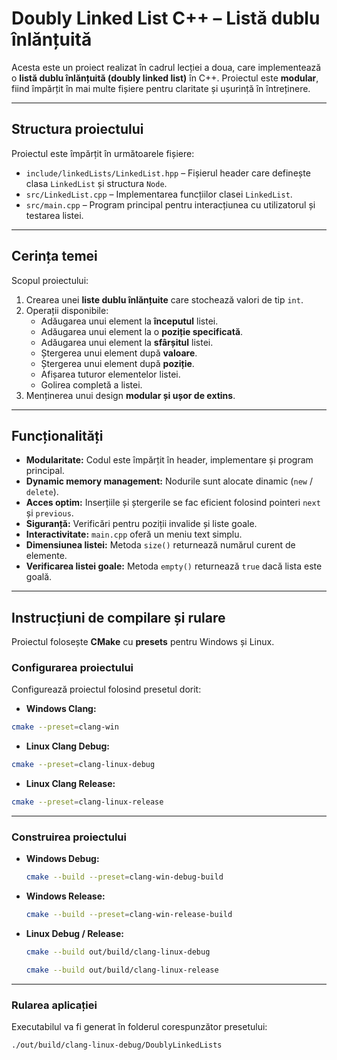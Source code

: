 # Doubly Linked List C++ – Listă dublu înlănțuită

Acesta este un proiect realizat în cadrul lecției a doua, care implementează o **listă dublu înlănțuită (doubly linked list)** în C++. Proiectul este **modular**, fiind împărțit în mai multe fișiere pentru claritate și ușurință în întreținere.

---

## Structura proiectului

Proiectul este împărțit în următoarele fișiere:

- `include/linkedLists/LinkedList.hpp` – Fișierul header care definește clasa `LinkedList` și structura `Node`.
- `src/LinkedList.cpp` – Implementarea funcțiilor clasei `LinkedList`.
- `src/main.cpp` – Program principal pentru interacțiunea cu utilizatorul și testarea listei.

---

## Cerința temei

Scopul proiectului:

1. Crearea unei **liste dublu înlănțuite** care stochează valori de tip `int`.
2. Operații disponibile:
   - Adăugarea unui element la **începutul** listei.
   - Adăugarea unui element la o **poziție specificată**.
   - Adăugarea unui element la **sfârșitul** listei.
   - Ștergerea unui element după **valoare**.
   - Ștergerea unui element după **poziție**.
   - Afișarea tuturor elementelor listei.
   - Golirea completă a listei.
3. Menținerea unui design **modular și ușor de extins**.

---

## Funcționalități

- **Modularitate:** Codul este împărțit în header, implementare și program principal.
- **Dynamic memory management:** Nodurile sunt alocate dinamic (`new` / `delete`).
- **Acces optim:** Inserțiile și ștergerile se fac eficient folosind pointeri `next` și `previous`.
- **Siguranță:** Verificări pentru poziții invalide și liste goale.
- **Interactivitate:** `main.cpp` oferă un meniu text simplu.
- **Dimensiunea listei:** Metoda `size()` returnează numărul curent de elemente.
- **Verificarea listei goale:** Metoda `empty()` returnează `true` dacă lista este goală.

---

## Instrucțiuni de compilare și rulare

Proiectul folosește **CMake** cu **presets** pentru Windows și Linux.

### Configurarea proiectului

Configurează proiectul folosind presetul dorit:

- **Windows Clang:**
```bash
cmake --preset=clang-win
```

- **Linux Clang Debug:**
```bash
cmake --preset=clang-linux-debug
```

- **Linux Clang Release:**
```bash
cmake --preset=clang-linux-release
```

---

### Construirea proiectului

- **Windows Debug:**
    ```bash
    cmake --build --preset=clang-win-debug-build
    ```

- **Windows Release:**
    ```bash
    cmake --build --preset=clang-win-release-build
    ```

- **Linux Debug / Release:**
    ```bash
    cmake --build out/build/clang-linux-debug
    ```
    ```bash
    cmake --build out/build/clang-linux-release
    ```

---

### Rularea aplicației

Executabilul va fi generat în folderul corespunzător presetului:

```bash
./out/build/clang-linux-debug/DoublyLinkedLists
```
